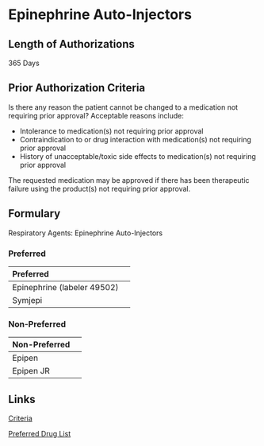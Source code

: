 # Epinephrine Auto-Injectors

## Length of Authorizations

365 Days

## Prior Authorization Criteria

Is there any reason the patient cannot be changed to a medication not requiring prior approval? Acceptable reasons include:

-   Intolerance to medication(s) not requiring prior approval
-   Contraindication to or drug interaction with medication(s) not requiring prior approval
-   History of unacceptable/toxic side effects to medication(s) not requiring prior approval

The requested medication may be approved if there has been therapeutic failure using the product(s) not requiring prior approval.

## Formulary

Respiratory Agents: Epinephrine Auto-Injectors

### Preferred

| Preferred                   |      |
| :-------------------------- | ---: |
| Epinephrine (labeler 49502) |      |
| Symjepi                     |      |

### Non-Preferred

| Non-Preferred |      |
| :------------ | ---: |
| Epipen        |      |
| Epipen JR     |      |

## Links

[Criteria](https://pharmacy.medicaid.ohio.gov/sites/default/files/20221001_UPDL_Criteria_APPROVED.pdf#page=91)

[Preferred Drug List](https://pharmacy.medicaid.ohio.gov/sites/default/files/20221001_UPDL_APPROVED_.pdf#page=30)

